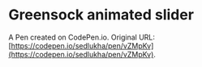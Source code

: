 # Greensock animated slider

A Pen created on CodePen.io. Original URL: [https://codepen.io/sedlukha/pen/vZMpKv](https://codepen.io/sedlukha/pen/vZMpKv).

